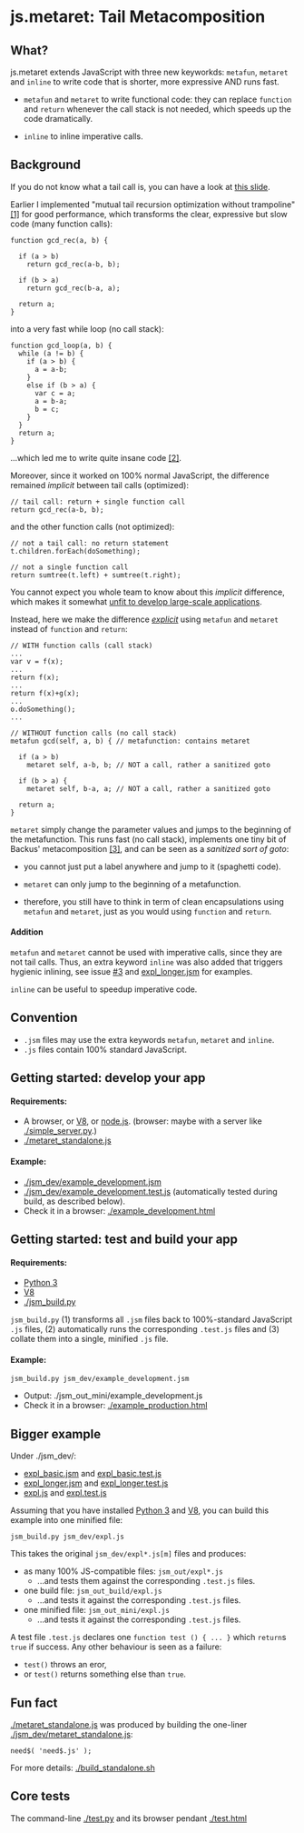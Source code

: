 js.metaret: Tail Metacomposition
================================

## What?

js.metaret extends JavaScript with three new keyworkds: `metafun`,
`metaret` and `inline` to write code that is shorter, more expressive
AND runs fast.

 * `metafun` and `metaret` to write functional code: they can replace
   `function` and `return` whenever the call stack is not needed, which
   speeds up the code dramatically.

 * `inline` to inline imperative calls.


## Background

If you do not know what a tail call is, you can have a look at [this
slide](http://glat.info/mlocjs2014/#4).

Earlier I implemented "mutual tail recursion optimization without
trampoline" [[1]](http://glat.info/jscheck/tomrec.xhtml) for good performance, which transforms the clear,
expressive but slow code (many function calls):

```
function gcd_rec(a, b) {

  if (a > b)
    return gcd_rec(a-b, b);

  if (b > a)
    return gcd_rec(b-a, a);

  return a;
}
```

into a very fast while loop (no call stack):
```
function gcd_loop(a, b) {
  while (a != b) {
    if (a > b) {
      a = a-b;
    }
    else if (b > a) {
      var c = a;
      a = b-a;
      b = c;
    }
  }
  return a;
}
```
...which led me to write quite insane code [[2]](http://glat.info/jscheck/tool.tailopt.js).

Moreover, since it worked on 100% normal JavaScript, the difference
remained *implicit* between tail calls (optimized):
```
// tail call: return + single function call
return gcd_rec(a-b, b);
```
and the other function calls (not
optimized):
```
// not a tail call: no return statement
t.children.forEach(doSomething);

// not a single function call
return sumtree(t.left) + sumtree(t.right);
```

You cannot expect you whole team to know about this *implicit*
difference, which makes it somewhat [unfit to develop large-scale
applications](http://glat.info/mlocjs2014/#7).

Instead, here we make the difference
[*explicit*](http://glat.info/mlocjs2014/#8) using `metafun` and
`metaret` instead of `function` and `return`:
```
// WITH function calls (call stack)
...
var v = f(x);
...
return f(x); 
...
return f(x)+g(x);
...
o.doSomething();
...

// WITHOUT function calls (no call stack)
metafun gcd(self, a, b) { // metafunction: contains metaret

  if (a > b)
    metaret self, a-b, b; // NOT a call, rather a sanitized goto

  if (b > a) {
    metaret self, b-a, a; // NOT a call, rather a sanitized goto

  return a;
}
```

`metaret` simply change the parameter values and jumps to the
beginning of the metafunction. This runs fast (no call stack),
implements one tiny bit of Backus' metacomposition [[3]](http://glat.info/jscheck/tool.tailopt.js), and can be
seen as a *sanitized sort of goto*:

 * you cannot just put a label anywhere and jump to it (spaghetti code).

 * `metaret` can only jump to the beginning of a metafunction.

 * therefore, you still have to think in term of clean encapsulations using `metafun` and `metaret`,
just as you would using `function` and `return`.

#### Addition

`metafun` and `metaret` cannot be used with imperative calls, since
they are not tail calls. Thus, an extra keyword `inline` was also
added that triggers hygienic inlining, see issue
[#3](https://github.com/glathoud/js.metaret/issues/3) and
[expl_longer.jsm](jsm_dev/expl_longer.jsm) for examples.

`inline` can be useful to speedup imperative code.

## Convention

 * `.jsm` files may use the extra keywords `metafun`, `metaret` and `inline`.
 * `.js` files contain 100% standard JavaScript.

## Getting started: develop your app

#### Requirements: 
 * A browser,  or [V8](https://code.google.com/p/v8/), or [node.js](http://nodejs.org). (browser: maybe with a server like [./simple_server.py](simple_server.py).)
 * [./metaret_standalone.js](metaret_standalone.js)

#### Example:
 * [./jsm_dev/example_development.jsm](jsm_dev/example_development.jsm)
 * [./jsm_dev/example_development.test.js](jsm_dev/example_development.test.js) (automatically tested during build, as described below).
 * Check it in a browser: [./example_development.html](example_development.html)

## Getting started: test and build your app

#### Requirements: 
 * [Python 3](http://docs.python.org/3/)
 * [V8](https://code.google.com/p/v8/)
 * [./jsm_build.py](jsm_build.py)

`jsm_build.py` (1) transforms all `.jsm` files back to 100%-standard
JavaScript `.js` files, (2) automatically runs the corresponding
`.test.js` files and (3) collate them into a single, minified `.js`
file.

#### Example:
```
jsm_build.py jsm_dev/example_development.jsm
```
 * Output: ./jsm_out_mini/example_development.js
 * Check it in a browser: [./example_production.html](example_production.html)

## Bigger example

Under ./jsm_dev/:
 * [expl_basic.jsm](jsm_dev/expl_basic.jsm) and [expl_basic.test.js](jsm_dev/expl_basic.test.js)
 * [expl_longer.jsm](jsm_dev/expl_longer.jsm) and [expl_longer.test.js](jsm_dev/expl_longer.test.js)
 * [expl.js](jsm_dev/expl.js) and [expl.test.js](jsm_dev/expl.test.js)

Assuming that you have installed [Python 3](http://docs.python.org/3/)
and [V8](https://code.google.com/p/v8/), you can build this example
into one minified file: 

``` 
jsm_build.py jsm_dev/expl.js
```

This takes the original `jsm_dev/expl*.js[m]` files and produces:
 * as many 100% JS-compatible files: `jsm_out/expl*.js`
    * ...and tests them against the corresponding `.test.js` files.
 * one build file: `jsm_out_build/expl.js`
    * ...and tests it against the corresponding `.test.js` files.
 * one minified file: `jsm_out_mini/expl.js`
    * ...and tests it against the corresponding `.test.js` files.

A test file `.test.js` declares one `function test () { ... }` which `return`s `true` if success. Any other behaviour is seen as a failure:
 * `test()` throws an eror,
 * or `test()` returns something else than `true`.

## Fun fact

[./metaret_standalone.js](metaret_standalone.js) was produced by building the one-liner [./jsm_dev/metaret_standalone.js](jsm_dev/metaret_standalone.js):
```
need$( 'need$.js' );
```

For more details: [./build_standalone.sh](build_standalone.sh)

## Core tests

The command-line [./test.py](test.py) and its browser pendant
[./test.html](test.html)